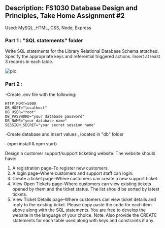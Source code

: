 ## Description: FS1030 Database Design and Principles, Take Home Assignment #2 


Used: MySQL ,HTML, CSS, Node, Express

### Part 1 : "SQL statements" folder

Write SQL statements for the Library Relational Database Schema attached. Specify the appropriate keys and referential triggered actions. Insert at least 3 records in each table. 

![pic](https://user-images.githubusercontent.com/47508500/63208655-fb9c3a00-c0a4-11e9-9ed0-ad2308c579bb.png)

### Part 2 : 

 -Create .env file with the following:

  	HTTP_PORT=5000
	DB_HOST="localhost"
	DB_USER="root"
	DB_PASSWORD="your database password"
	DB_NAME="your database name"
	SESSION_SECRET="your secret session name"
	
 -Create database and insert values , located in "db" folder	

 -(npm install & npm start)

Design a customer support/support ticketing website. The website should have: 
1)  A registration page–To register new customers. 
2)  A login page–Where customers and support staff can login. 
3)  Create a ticket page–Where customers can create a new support ticket. 
4)  View Open Tickets page–Where customers can view existing tickets opened by them and the ticket status. The list should be sorted by latest tickets. 
5)  View Ticket Details page–Where customers can view ticket details and reply to the existing ticket. 
Please copy paste the code for each item above along with the SQL statements. You are free to develop the website in the language of your choice. 
Note: Also provide the CREATE statements for each table used along with keys and constraints if any. 



